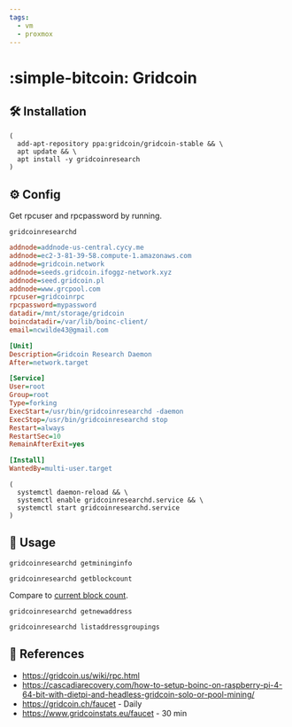 ```yaml
---
tags:
  - vm
  - proxmox
---
```

# :simple-bitcoin: Gridcoin

## :hammer_and_wrench: Installation

```shell
(
  add-apt-repository ppa:gridcoin/gridcoin-stable && \
  apt update && \
  apt install -y gridcoinresearch
)
```

## :gear: Config

Get rpcuser and rpcpassword by running.

```shell
gridcoinresearchd
```

```ini title="~/.GridcoinResearch/gridcoinresearch.conf"
addnode=addnode-us-central.cycy.me
addnode=ec2-3-81-39-58.compute-1.amazonaws.com
addnode=gridcoin.network
addnode=seeds.gridcoin.ifoggz-network.xyz
addnode=seed.gridcoin.pl
addnode=www.grcpool.com
rpcuser=gridcoinrpc
rpcpassword=mypassword
datadir=/mnt/storage/gridcoin
boincdatadir=/var/lib/boinc-client/
email=ncwilde43@gmail.com
```

```ini title="/etc/systemd/system/gridcoinresearchd.service"
[Unit]
Description=Gridcoin Research Daemon
After=network.target

[Service]
User=root
Group=root
Type=forking
ExecStart=/usr/bin/gridcoinresearchd -daemon
ExecStop=/usr/bin/gridcoinresearchd stop
Restart=always
RestartSec=10
RemainAfterExit=yes

[Install]
WantedBy=multi-user.target
```

```shell
(
  systemctl daemon-reload && \
  systemctl enable gridcoinresearchd.service && \
  systemctl start gridcoinresearchd.service
)
```

## :pencil: Usage

```shell
gridcoinresearchd getmininginfo
```

```shell title="Get current block count"
gridcoinresearchd getblockcount
```

Compare to [current block count][1].

```shell title="Get wallet address"
gridcoinresearchd getnewaddress
```

```shell title="Check wallet balance"
gridcoinresearchd listaddressgroupings
```

## :link: References

- <https://gridcoin.us/wiki/rpc.html>
- <https://cascadiarecovery.com/how-to-setup-boinc-on-raspberry-pi-4-64-bit-with-dietpi-and-headless-gridcoin-solo-or-pool-mining/>
- <https://gridcoin.ch/faucet> - Daily
- <https://www.gridcoinstats.eu/faucet> - 30 min

[1]: <https://www.gridcoinstats.eu/block>
